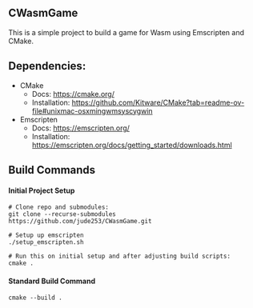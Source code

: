 ## CWasmGame

This is a simple project to build a game for Wasm using Emscripten and CMake.  

## Dependencies:
- CMake
  - Docs: https://cmake.org/
  - Installation: https://github.com/Kitware/CMake?tab=readme-ov-file#unixmac-osxmingwmsyscygwin
- Emscripten
  - Docs: https://emscripten.org/
  - Installation: https://emscripten.org/docs/getting_started/downloads.html

## Build Commands

#### Initial Project Setup


```
# Clone repo and submodules:
git clone --recurse-submodules https://github.com/jude253/CWasmGame.git

# Setup up emscripten
./setup_emscripten.sh

# Run this on initial setup and after adjusting build scripts:
cmake .
```

#### Standard Build Command
```
cmake --build .
```